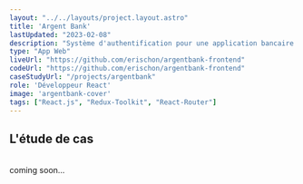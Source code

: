 ```yaml
---
layout: "../../layouts/project.layout.astro"
title: 'Argent Bank'
lastUpdated: "2023-02-08"
description: "Système d'authentification pour une application bancaire."
type: "App Web"
liveUrl: "https://github.com/erischon/argentbank-frontend"
codeUrl: "https://github.com/erischon/argentbank-frontend"
caseStudyUrl: "/projects/argentbank"
role: 'Développeur React'
image: 'argentbank-cover'
tags: ["React.js", "Redux-Toolkit", "React-Router"]
---
```


## L'étude de cas
  <br/>
coming soon...
